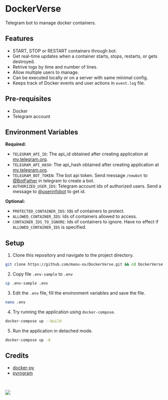 # DockerVerse
Telegram bot to manage docker containers.


## Features
- START, STOP or RESTART containers through bot.
- Get real-time updates when a container starts, stops, restarts, or gets destroyed.
- Retrive logs by time and number of lines.
- Allow multiple users to manage.
- Can be executed locally or on a server with same minimal config.
- Keeps track of Docker events and user actions in `event.log` file.


## Pre-requisites
- Docker
- Telegram account


## Environment Variables

**Required:**
- `TELEGRAM_API_ID`: The api_id obtained after creating application at [my.telegram.org](https://my.telegram.org/apps).
- `TELEGRAM_API_HASH`: The api_hash obtained after creating application at [my.telegram.org](https://my.telegram.org/apps).
- `TELEGRAM_BOT_TOKEN`: The bot api token. Send message `/newbot` to [@BotFather](https://t.me/BotFather) in telegram to create a bot.
- `AUTHORIZED_USER_IDS`: Telegram account ids of authorized users. Send a message to [@userinfobot](https://t.me/userinfobot) to get id.

**Optional:**
- `PROTECTED_CONTAINER_IDS`: Ids of containers to protect.
- `ALLOWED_CONTAINER_IDS`: Ids of containers allowed to access.
- `CONTAINER_IDS_TO_IGNORE`: Ids of containers to ignore. Have no effect if `ALLOWED_CONTAINER_IDS` is specified.


## Setup
1. Clone this repository and navigate to the project directory.
```bash
git clone https://github.com/manu-ox/DockerVerse.git && cd DockerVerse
```
2. Copy file `.env-sample` to `.env`
```bash
cp .env-sample .env
```
3. Edit the `.env` file, fill the environment variables and save the file.
```bash
nano .env
```
4. Try running the application using `docker-compose`.
```bash
docker-compose up --build
```
5. Run the application in detached mode.
```bash
docker-compose up -d
```


## Credits
- [docker-py](https://github.com/docker/docker-py)
- [pyrogram](https://github.com/TelegramPlayground/pyrogram)

<br>

[![](https://xstats.xoid.me/stats/manu-ox/DockerVerse)](https://stats.xoid.me/stats/manu-ox/DockerVerse)
